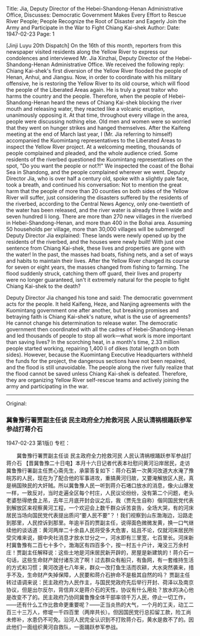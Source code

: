 Title: Jia, Deputy Director of the Hebei-Shandong-Henan Administrative Office, Discusses: Democratic Government Makes Every Effort to Rescue River People; People Recognize the Root of Disaster and Eagerly Join the Army and Participate in the War to Fight Chiang Kai-shek
Author:
Date: 1947-02-23
Page: 1

[Jinji Luyu 20th Dispatch] On the 16th of this month, reporters from this newspaper visited residents along the Yellow River to express our condolences and interviewed Mr. Jia Xinzhai, Deputy Director of the Hebei-Shandong-Henan Administrative Office. We received the following reply: Chiang Kai-shek's first diversion of the Yellow River flooded the people of Henan, Anhui, and Jiangsu. Now, in order to coordinate with his military offensive, he is restoring the Yellow River to its old course, which will flood the people of the Liberated Areas again. He is truly a great traitor who harms the country and the people. Therefore, when the people of Hebei-Shandong-Henan heard the news of Chiang Kai-shek blocking the river mouth and releasing water, they reacted like a volcanic eruption, unanimously opposing it. At that time, throughout every village in the area, people were discussing nothing else. Old men and women were so worried that they went on hunger strikes and hanged themselves. After the Kaifeng meeting at the end of March last year, I (Mr. Jia referring to himself) accompanied the Kuomintang representatives to the Liberated Areas to inspect the Yellow River project. At a welcoming meeting, thousands of people complained and pleaded, and the whole audience cried. Some residents of the riverbed questioned the Kuomintang representatives on the spot, "Do you want the people or not?!" We inspected the coast of the Bohai Sea in Shandong, and the people complained wherever we went. Deputy Director Jia, who is over half a century old, spoke with a slightly pale face, took a breath, and continued his conversation: Not to mention the great harm that the people of more than 20 counties on both sides of the Yellow River will suffer, just considering the disasters suffered by the residents of the riverbed, according to the Central News Agency, only one-twentieth of the water has been released, and the river water is already three li wide and seven hundred li long. There are more than 270 new villages in the riverbed in Hebei-Shandong-Henan, and more than 400 in the Bohai area. Assuming 50 households per village, more than 30,000 villages will be submerged! Deputy Director Jia explained: These lands were newly opened up by the residents of the riverbed, and the houses were newly built! With just one sentence from Chiang Kai-shek, these lives and properties are gone with the water! In the past, the masses had boats, fishing nets, and a set of ways and habits to maintain their lives. After the Yellow River changed its course for seven or eight years, the masses changed from fishing to farming. The flood suddenly struck, catching them off guard, their lives and property were no longer guaranteed, isn't it extremely natural for the people to fight Chiang Kai-shek to the death?

Deputy Director Jia changed his tone and said: The democratic government acts for the people. It held Kaifeng, Heze, and Nanjing agreements with the Kuomintang government one after another, but breaking promises and betraying faith is Chiang Kai-shek's nature, what is the use of agreements? He cannot change his determination to release water. The democratic government then coordinated with all the cadres of Hebei-Shandong-Henan and led thousands of people to stop all work—what work is more important than saving lives? In the scorching heat, in a month's time, 2.33 million people started working, repairing 1,400 li of dikes (total length on both sides). However, because the Kuomintang Executive Headquarters withheld the funds for the project, the dangerous sections have not been repaired, and the flood is still unavoidable. The people along the river fully realize that the flood cannot be saved unless Chiang Kai-shek is defeated. Therefore, they are organizing Yellow River self-rescue teams and actively joining the army and participating in the war.



<hr /> 

Original: 


### 冀鲁豫行署贾副主任谈  民主政府全力抢救河民  人民认清祸根踊跃参军参战打蒋介石

1947-02-23
第1版()
专栏：

　　冀鲁豫行署贾副主任谈
    民主政府全力抢救河民
    人民认清祸根踊跃参军参战打蒋介石
    【晋冀鲁豫二十日电】本月十六日记者代表本社慰问黄河沿岸居民，走访冀鲁豫行署副主任贾心斋先生，承蒙答复如下：蒋介石第一次黄河改道大水淹了豫皖苏的人民，现在为了配合他的军事进攻，重搞黄河归故，又要淹解放区人民，真是祸国殃民的大奸贼。所以冀鲁豫人民一听到蒋介石堵口放水的消息，像火山爆发一样，一致反对，当时走遍全区每个村庄，人民议论纷纷，没有第二个问题，老头老婆愁得绝食上吊，去年三月底开封会议之后，我（贾先生自称）偕同国民党代表到解放区来视察黄河工程，一个欢迎会上数千群众诉苦哀告，全场大哭，有的河床居民当场向国民党代表提出质问“要人民不要”？！我们视察到山东渤海边，沿路走到那里，人民控诉到那里。年逾半百的贾副主任，说得面色微微发黄，换一口气继续他的谈话道：黄河两岸二十余县人民将受多大危害，姑且不论，仅就河床居民所受灾难来说，据中央社消息才放水廿分之一，河水即有三里宽，七百里长。河床新村冀鲁豫有二百七十多个，渤海区有四百多个，按一村五十户计，淹没三万余村庄！贾副主任解释说：这些土地是河床居民新开辟的，房屋是新建筑的！蒋介石一句话，这些生命财产就付诸东流了啊！过去群众有船只，有鱼网，有一套维持生活的方式和习惯；黄河改道七八年来，群众一改打鱼生活而农耕，大水突然袭来，措手不及，生命财产失掉保障，人民要和蒋介石拚命不是极其自然的吗？
    贾副主任转过语调来说：民主政府为人民作主，与国民党政府先后举行开封、荷泽以及南京协议，但是出尔反尔，背信弃义是蒋介石的天性，协议有什么用处？放水的决心他是改变不了的。民主政府乃协同冀鲁豫全体干部率领千万人民，停止一切工作，——还有什么工作比救命更重要呢？——正当炎热的大气，一个月的工夫，动工二百三十三万人，修堤一千四百里（两岸共长）。但因国民党行总扣留工款，险工尚未修补，水患仍不可免。沿河人民完全认识到不打败蒋介石，黄水是救不了的。因此他们一面组织黄河自救队，一面踊跃参军参战。
